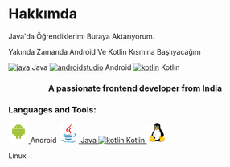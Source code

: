 # Hakkımda
Java'da Öğrendiklerimi Buraya Aktarıyorum.

Yakında Zamanda Android Ve Kotlin Kısmına Başlıyacağım

[<img src='https://cdn.jsdelivr.net/npm/simple-icons@3.0.1/icons/java.svg' alt='java' height='40'>](java)  Java
[<img src='https://cdn.jsdelivr.net/npm/simple-icons@3.0.1/icons/androidstudio.svg' alt='androidstudio' height='40'>](android)  Android
[<img src='https://cdn.jsdelivr.net/npm/simple-icons@3.0.1/icons/kotlin.svg' alt='kotlin' height='40'>](kotlin) Kotlin 



<h3 align="center">A passionate frontend developer from India</h3>


<h3 align="left">Languages and Tools:</h3>
<p align="left"> <a href="" target="_blank"> <img src="https://raw.githubusercontent.com/devicons/devicon/master/icons/android/android-original-wordmark.svg" alt="android" width="40" height="40"/> </a> Android <a href="https://www.java.com" target="_blank"> <img src="https://raw.githubusercontent.com/devicons/devicon/master/icons/java/java-original.svg" alt="java" width="40" height="40"/> </a> <a href="https://kotlinlang.org" target="_blank"> Java <img src="https://www.vectorlogo.zone/logos/kotlinlang/kotlinlang-icon.svg" alt="kotlin" width="40" height="40"/> Kotlin </a> <a href="https://www.linux.org/" target="_blank"> <img src="https://raw.githubusercontent.com/devicons/devicon/master/icons/linux/linux-original.svg" alt="linux" width="40" height="40"/> </a> </p> Linux
